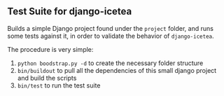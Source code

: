 Test Suite for django-icetea
-----------------------------

Builds a simple Django project found under the 
``project`` folder, and runs some tests against it, in order to validate the behavior of ``django-icetea``.

The procedure is very simple:

1. ``python boodstrap.py -d`` to create the necessary folder structure
2. ``bin/buildout`` to pull all the dependencies of this small django project and build the scripts
3. ``bin/test`` to run the test suite
